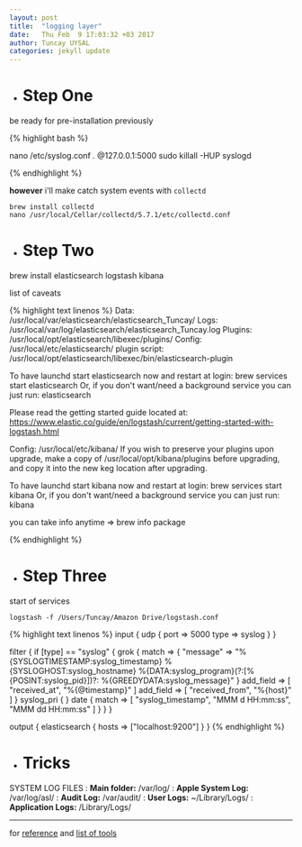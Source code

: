 ```yaml
---
layout: post
title:  "logging layer"
date:   Thu Feb  9 17:03:32 +03 2017
author: Tuncay UYSAL
categories: jekyll update
---
```






* # Step One

 be ready for pre-installation previously

{% highlight bash %}

nano /etc/syslog.conf
*.*                     @127.0.0.1:5000
sudo killall -HUP syslogd

{% endhighlight %}

**however** i'll make catch system events with `collectd`

```
brew install collectd
nano /usr/local/Cellar/collectd/5.7.1/etc/collectd.conf

```

* # Step Two

 brew install elasticsearch logstash kibana

 list of caveats

{% highlight text linenos %}
Data:    /usr/local/var/elasticsearch/elasticsearch_Tuncay/
Logs:    /usr/local/var/log/elasticsearch/elasticsearch_Tuncay.log
Plugins: /usr/local/opt/elasticsearch/libexec/plugins/
Config:  /usr/local/etc/elasticsearch/
plugin script: /usr/local/opt/elasticsearch/libexec/bin/elasticsearch-plugin

To have launchd start elasticsearch now and restart at login:
  brew services start elasticsearch
Or, if you don't want/need a background service you can just run:
  elasticsearch

Please read the getting started guide located at:
  https://www.elastic.co/guide/en/logstash/current/getting-started-with-logstash.html

Config: /usr/local/etc/kibana/
If you wish to preserve your plugins upon upgrade, make a copy of
/usr/local/opt/kibana/plugins before upgrading, and copy it into the
new keg location after upgrading.

To have launchd start kibana now and restart at login:
  brew services start kibana
Or, if you don't want/need a background service you can just run:
  kibana


you can take info anytime => brew info package

{% endhighlight %}

* # Step Three

start of services

`logstash -f /Users/Tuncay/Amazon Drive/logstash.conf`

{% highlight text linenos %}
input {
    udp {
        port => 5000
        type => syslog
    }
}


filter {
    if [type] == "syslog" {
        grok {
            match => { "message" => "%{SYSLOGTIMESTAMP:syslog_timestamp} %{SYSLOGHOST:syslog_hostname} %{DATA:syslog_program}(?:\[%{POSINT:syslog_pid}\])?: %{GREEDYDATA:syslog_message}" }
            add_field => [ "received_at", "%{@timestamp}" ]
            add_field => [ "received_from", "%{host}" ]
        }
        syslog_pri { }
        date {
            match => [ "syslog_timestamp", "MMM  d HH:mm:ss", "MMM dd HH:mm:ss" ]
        }
    }
}


output {
    elasticsearch { 
      hosts => ["localhost:9200"] 
    }
}
{% endhighlight %}




* # Tricks

<p> </p>

<p> </p>

SYSTEM LOG FILES
: **Main folder:** /var/log/
: **Apple System Log:** /var/log/asl/
: **Audit Log:** /var/audit/
: **User Logs:** ~/Library/Logs/ 
: **Application Logs:** /Library/Logs/

---

for [reference] and [list of tools]

[reference]: http://macadmins.psu.edu/wp-content/uploads/sites/24696/2016/06/psumac2016-19-osxlogs_macadmins_2016.pdf
[list of tools]: https://stackify.com/best-log-management-tools/